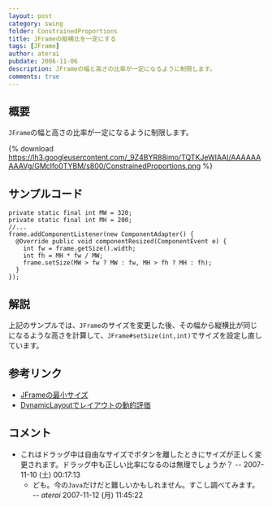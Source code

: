 ```yaml
---
layout: post
category: swing
folder: ConstrainedProportions
title: JFrameの縦横比を一定にする
tags: [JFrame]
author: aterai
pubdate: 2006-11-06
description: JFrameの幅と高さの比率が一定になるように制限します。
comments: true
---
```

## 概要
`JFrame`の幅と高さの比率が一定になるように制限します。

{% download https://lh3.googleusercontent.com/_9Z4BYR88imo/TQTKJeWlAAI/AAAAAAAAAVg/GMclfo0TYBM/s800/ConstrainedProportions.png %}

## サンプルコード
<pre class="prettyprint"><code>private static final int MW = 320;
private static final int MH = 200;
//...
frame.addComponentListener(new ComponentAdapter() {
  @Override public void componentResized(ComponentEvent e) {
    int fw = frame.getSize().width;
    int fh = MH * fw / MW;
    frame.setSize(MW &gt; fw ? MW : fw, MH &gt; fh ? MH : fh);
  }
});
</code></pre>

## 解説
上記のサンプルでは、`JFrame`のサイズを変更した後、その幅から縦横比が同じになるような高さを計算して、`JFrame#setSize(int,int)`でサイズを設定し直しています。

## 参考リンク
- [JFrameの最小サイズ](http://ateraimemo.com/Swing/MinimumFrame.html)
- [DynamicLayoutでレイアウトの動的評価](http://ateraimemo.com/Swing/DynamicLayout.html)

<!-- dummy comment line for breaking list -->

## コメント
- これはドラッグ中は自由なサイズでボタンを離したときにサイズが正しく変更されます。ドラッグ中も正しい比率になるのは無理でしょうか？ --  2007-11-10 (土) 00:17:13
    - ども。今の`Java`だけだと難しいかもしれません。すこし調べてみます。 -- *aterai* 2007-11-12 (月) 11:45:22

<!-- dummy comment line for breaking list -->
